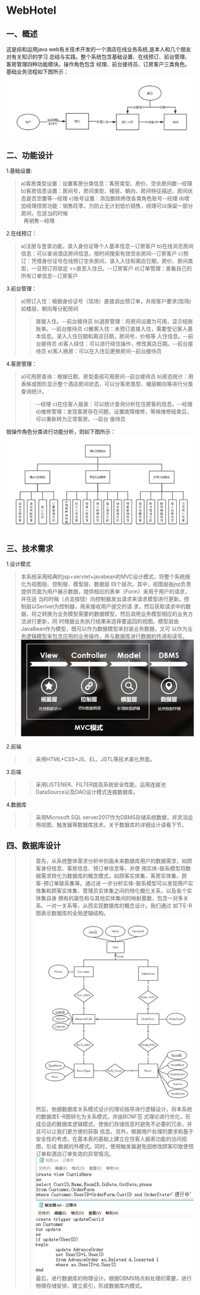 # WebHotel

## 一、概述

这是综和运用java web有关技术开发的一个酒店在线业务系统,是本人和几个朋友对有关知识的学习
总结与实践。整个系统包含基础设置、在线预订、前台管理、客房管理四种功能模块。操作角色包含
经理、前台接待员、订房客户三类角色。
基础业务流程如下图所示：
![basicService](imgForREADME/basicService.png)

## 二、功能设计

1.基础设置:

>a)客房类型设置：设置客房分类信息：客房类型、房价、空余房间数--经理
b)客房信息设置：房间号，房间类型、楼层、朝向、房间特征描述、房间状态是否空置等--经理
c)账号设置：添加删除修改各类角色账号--经理
d)增加经理控房功能：销售旺季，为防止无计划低价销售，经理可以保留一部分房间，在适当的时候   
&ensp;再销售--经理

2.在线预订：
>a)注册与登录功能，录入身份证等个人基本信息--订房客户
>b)在线浏览房间信息：可以查询酒店房间信息，按时间搜索有效空余房间--订房客户
>c)预订：凭借身份证号在线预订空余房间，录入入住和离店日期，房价、房间类型，一旦预订将锁定   >>直至入住日。--订房客户
>d)订单管理：查看自己的所有订单信息--订房客户

3.前台管理：
>a)预订入住：根据身份证号（现场）直接调出预订单，并按客户要求(现场)如楼层、朝向等分配房间
>>直接入住。--前台接待员
>b)退房管理：将房间设置为可用，显示结账账单。--前台接待员
>c)散客入住：未预订直接入住，需要登记客人基本信息。录入入住日期和离店日期，房间号，价格等
>>入住信息。--前台接待员
>d)客人续住：可以进行续住操作，修改离店日期。--前台接待员
>e)客人换房：可以在入住后更换房间--前台接待员

4.客房管理：
>a)可用房查询：根据日期、房型查阅可用房间--前台接待员
>b)房态统计：用表格或图形显示整个酒店房间状态，可以分客房类型、楼层朝向等进行分类查询统计。
>>--经理
>c)在住客人报表：可以统计查询分析在住房客的信息。--经理
>d)维修管理：发现客房存在问题，设置故障维修，等候维修结束后，可以重新转为正常客房。--前台
>>接待员

按操作角色分类进行功能分析，则如下图所示：
![functionModules](imgForREADME/functionModules.png)

## 三、技术需求

1.设计模式
>本系统采用经典的jsp+servlet+javabean的MVC设计模式，将整个系统细化为视图层、控制层、模型层、数据层
四个层次。其中，视图层由jsp负责提供页面为用户展示数据，提供相应的表单（Form）来用于用户的请求，并在适
当的时候（点击按钮）向控制器发出请求来请求模型进行更新。控制层以Serlvet为控制器，用来接收用户提交的请
求，然后获取请求中的数据，将之转换为业务模型需要的数据模型，然后调用业务模型相应的业务方法进行更新，同
时根据业务执行结果来选择要返回的视图。模型层由JavaBean作为模型，既可以作为数据模型来封装业务数据，又可
以作为业务逻辑模型来包含应用的业务操作，并与数据库进行数据的传递和读写。
![MVCPattern](imgForREADME/MVCPattern.png)

2.前端
>>采用HTML+CSS+JS、EL、JSTL等技术美化界面。

3.后端
>>采用LISTENER、FILTER提高系统安全性能，运用连接池DataSource以及DAO设计模式连接数据库。

4.数据库
>>采用Microsoft SQL server2017作为DBMS存储系统数据，并灵活运用视图、触发器等数据库技术。关于数据库的详细设计请看下节。

## 四、数据库设计

>>首先，从系统整体需求分析中刻画未来数据库用户的数据需求，如顾客身份信息、客房信息、预订单信息等，并使
用实体-联系模型将数据需求转化为数据库的概念模式，如顾客实体集、客房实体集、顾客-预订单联系集等。通过进
一步分析实体-联系模型可以发现用户实体集和顾客实体集、管理员实体集之间的特化概化关系，以及各个实体集自身
拥有的属性和与其他实体集间的映射基数，包含一对多关系、一对一关系等，从而实现数据库的概念设计。我们通过
如下E-R图表示数据库的全局逻辑结构。
![E-R](imgForREADME/E-R.png)
>>然后，依据数据库关系模式设计的理论指导进行逻辑设计，将本系统的数据库E-R图转化为关系模式，并由BCNF范
式理论进行优化，形成合适的数据库逻辑模式，使我们存储信息时避免不必要的冗余，并且可以让我们更方便的获取
信息。另外，根据用户处理的要求和基于安全性的考虑，在基本表的基础上建立在住客人报表功能的访问视图，形成
数据的外模式。同时，使用触发器避免因修改顾客ID致使预订单和酒店订单失效的异常情况。
![view_trigger](imgForREADME/view_trigger.png)
>>最后，进行数据库的物理设计。根据DBMS特点和处理的需要，进行物理存储安排，建立索引，形成数据库内模式。
